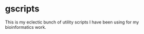 # gscripts
This is my eclectic bunch of utility scripts I have been using for my bioinformatics work.
